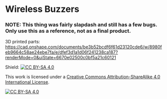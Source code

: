 # Wireless Buzzers

### **NOTE: This thing was fairly slapdash and still has a few bugs. Only use this as a reference, not as a final product.**

3D printed parts: https://cad.onshape.com/documents/be3b52bcdf6f61d23120cde6/w/8980feb9664c58ae24ebe7fa/e/dfef3d1a1d06f241238ca187?renderMode=0&uiState=6670e02500c0bf5a21c60121

Shield: [![CC BY-SA 4.0][cc-by-sa-shield]][cc-by-sa]

This work is licensed under a
[Creative Commons Attribution-ShareAlike 4.0 International License][cc-by-sa].

[![CC BY-SA 4.0][cc-by-sa-image]][cc-by-sa]

[cc-by-sa]: http://creativecommons.org/licenses/by-sa/4.0/
[cc-by-sa-image]: https://licensebuttons.net/l/by-sa/4.0/88x31.png
[cc-by-sa-shield]: https://img.shields.io/badge/License-CC%20BY--SA%204.0-lightgrey.svg
